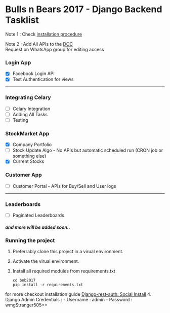 # Bulls n Bears 2017 - Django Backend Tasklist

Note 1 : Check [installation procedure](#running-the-project)

Note 2 : Add All APIs to the [DOC](https://docs.google.com/spreadsheets/d/13Xr8QN_T2aFtqJ494EZ3Ri-JoE16ndxA-wBZCw4OrrY/edit?usp=sharing) <br>
Request on WhatsApp group for editing access

### Login App
- [x] Facebook Login API
- [x] Test Authentication for views	

---
### Integrating Celary
- [ ] Celary Integration
- [ ] Adding All Tasks
- [ ] Testing

### StockMarket App
- [x] Company Portfolio
- [ ] Stock Update Algo - No APIs but automatic scheduled run (CRON job or something else)
- [x] Current Stocks

### Customer App
- [ ] Customer Portal - APIs for Buy/Sell and User logs

---
### Leaderboards
- [ ] Paginated Leaderboards


##### and more will be added soon..


### Running the project
1. Preferrably clone this project in a virual environment.
2. Activate the virual environment.
3. Install all required modules from requirements.txt
	
	```
	cd bnb2017
	pip install -r requirements.txt   
	```

for more checkout installation guide [Django-rest-auth: Social Install](https://django-rest-auth.readthedocs.io/en/latest/installation.html)
4. Django Admin Credentials : 
	- Username : admin
	- Password : wmgStranger505++
